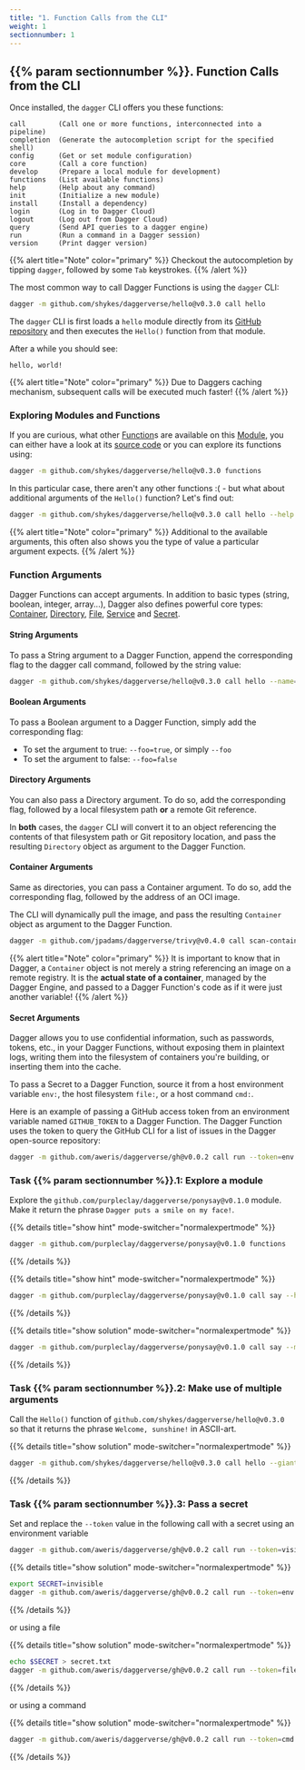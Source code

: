 ```yaml
---
title: "1. Function Calls from the CLI"
weight: 1
sectionnumber: 1
---
```


## {{% param sectionnumber %}}. Function Calls from the CLI


Once installed, the `dagger` CLI offers you these functions:

```
call        (Call one or more functions, interconnected into a pipeline)
completion  (Generate the autocompletion script for the specified shell)
config      (Get or set module configuration)
core        (Call a core function)
develop     (Prepare a local module for development)
functions   (List available functions)
help        (Help about any command)
init        (Initialize a new module)
install     (Install a dependency)
login       (Log in to Dagger Cloud)
logout      (Log out from Dagger Cloud)
query       (Send API queries to a dagger engine)
run         (Run a command in a Dagger session)
version     (Print dagger version)
```

{{% alert title="Note" color="primary" %}}
Checkout the autocompletion by tipping `dagger`, followed by some `Tab` keystrokes.
{{% /alert %}}

The most common way to call Dagger Functions is using the `dagger` CLI:

```bash
dagger -m github.com/shykes/daggerverse/hello@v0.3.0 call hello
```

The `dagger` CLI is first loads a `hello` module directly from its [GitHub repository](https://github.com/shykes/daggerverse/tree/main/hello) and then executes the `Hello()` function from that module.

After a while you should see:

```
hello, world!
```

{{% alert title="Note" color="primary" %}}
Due to Daggers caching mechanism, subsequent calls will be executed much faster!
{{% /alert %}}


### Exploring Modules and Functions

If you are curious, what other [Function](https://docs.dagger.io/api/reference/#definition-Function)s are available on this [Module](https://docs.dagger.io/api/reference/#definition-Module), you can either have a look at its [source code](https://github.com/shykes/daggerverse/blob/main/hello/main.go)
or you can explore its functions using:

```bash
dagger -m github.com/shykes/daggerverse/hello@v0.3.0 functions
```

In this particular case, there aren't any other functions :( - but what about additional arguments of the `Hello()` function?
Let's find out:

```bash
dagger -m github.com/shykes/daggerverse/hello@v0.3.0 call hello --help
```

{{% alert title="Note" color="primary" %}}
Additional to the available arguments, this often also shows you the type of value a particular argument expects.
{{% /alert %}}


### Function Arguments

Dagger Functions can accept arguments. In addition to basic types (string, boolean, integer, array...),
Dagger also defines powerful core types: [Container](https://docs.dagger.io/api/reference/#definition-Container), [Directory](https://docs.dagger.io/api/reference/#definition-Directory), [File](https://docs.dagger.io/api/reference/#definition-File), [Service](https://docs.dagger.io/api/reference/#definition-Service) and [Secret](https://docs.dagger.io/api/reference/#definition-Secret).


#### String Arguments

To pass a String argument to a Dagger Function, append the corresponding flag to the dagger call command, followed by the string value:

```bash
dagger -m github.com/shykes/daggerverse/hello@v0.3.0 call hello --name=sun
```


#### Boolean Arguments

To pass a Boolean argument to a Dagger Function, simply add the corresponding flag:

* To set the argument to true: `--foo=true`, or simply `--foo`
* To set the argument to false: `--foo=false`


#### Directory Arguments

You can also pass a Directory argument. To do so, add the corresponding flag, followed by a local filesystem path **or** a remote Git reference.

In **both** cases, the `dagger` CLI will convert it to an object referencing the contents of that filesystem path or Git repository location,
and pass the resulting `Directory` object as argument to the Dagger Function.


#### Container Arguments

Same as directories, you can pass a Container argument. To do so, add the corresponding flag, followed by the address of an OCI image.

The CLI will dynamically pull the image, and pass the resulting `Container` object as argument to the Dagger Function.

```bash
dagger -m github.com/jpadams/daggerverse/trivy@v0.4.0 call scan-container --ctr=alpine:latest
```
{{% alert title="Note" color="primary" %}}
It is important to know that in Dagger, a `Container` object is not merely a string referencing an image on a remote registry.
It is the **actual state of a container**, managed by the Dagger Engine, and passed to a Dagger Function's code as if it were just another variable!
{{% /alert %}}


#### Secret Arguments

Dagger allows you to use confidential information, such as passwords, tokens, etc., in your Dagger Functions, without exposing them in plaintext logs,
writing them into the filesystem of containers you're building, or inserting them into the cache.

To pass a Secret to a Dagger Function, source it from a host environment variable `env:`, the host filesystem `file:`, or a host command `cmd:`.

Here is an example of passing a GitHub access token from an environment variable named `GITHUB_TOKEN` to a Dagger Function.
The Dagger Function uses the token to query the GitHub CLI for a list of issues in the Dagger open-source repository:

```bash
dagger -m github.com/aweris/daggerverse/gh@v0.0.2 call run --token=env:GITHUB_TOKEN --cmd="issue list --repo=dagger/dagger"
```


### Task {{% param sectionnumber %}}.1: Explore a module

Explore the `github.com/purpleclay/daggerverse/ponysay@v0.1.0` module.
Make it return the phrase `Dagger puts a smile on my face!`.

{{% details title="show hint" mode-switcher="normalexpertmode" %}}
```bash
dagger -m github.com/purpleclay/daggerverse/ponysay@v0.1.0 functions
```
{{% /details %}}

{{% details title="show hint" mode-switcher="normalexpertmode" %}}
```bash
dagger -m github.com/purpleclay/daggerverse/ponysay@v0.1.0 call say --help
```
{{% /details %}}

{{% details title="show solution" mode-switcher="normalexpertmode" %}}
```bash
dagger -m github.com/purpleclay/daggerverse/ponysay@v0.1.0 call say --msg="Dagger puts a smile on my face!"
```
{{% /details %}}


### Task {{% param sectionnumber %}}.2: Make use of multiple arguments

Call the `Hello()` function of `github.com/shykes/daggerverse/hello@v0.3.0` so that it returns the phrase `Welcome, sunshine!` in ASCII-art.

{{% details title="show solution" mode-switcher="normalexpertmode" %}}
```bash
dagger -m github.com/shykes/daggerverse/hello@v0.3.0 call hello --giant --greeting=Welcome --name=sunshine
```
{{% /details %}}


### Task {{% param sectionnumber %}}.3: Pass a secret

Set and replace the `--token` value in the following call with a secret using an environment variable

```bash
dagger -m github.com/aweris/daggerverse/gh@v0.0.2 call run --token=visible --cmd="issue list --repo=dagger/dagger"
```


{{% details title="show solution" mode-switcher="normalexpertmode" %}}
```bash
export SECRET=invisible
dagger -m github.com/aweris/daggerverse/gh@v0.0.2 call run --token=env:SECRET --cmd="issue list --repo=dagger/dagger"
```
{{% /details %}}

or using a file

{{% details title="show solution" mode-switcher="normalexpertmode" %}}
```bash
echo $SECRET > secret.txt
dagger -m github.com/aweris/daggerverse/gh@v0.0.2 call run --token=file:./secret.txt --cmd="issue list --repo=dagger/dagger"
```
{{% /details %}}

or using a command

{{% details title="show solution" mode-switcher="normalexpertmode" %}}
```bash
dagger -m github.com/aweris/daggerverse/gh@v0.0.2 call run --token=cmd:"head -c10 /dev/random | base64" --cmd="issue list --repo=dagger/dagger"
```
{{% /details %}}
